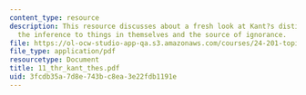 ```yaml
---
content_type: resource
description: This resource discusses about a fresh look at Kant?s distinction, ignorance,
  the inference to things in themselves and the source of ignorance.
file: https://ol-ocw-studio-app-qa.s3.amazonaws.com/courses/24-201-topics-in-the-history-of-philosophy-kant-fall-2005/3fcdb35a7d8e743bc8ea3e22fdb1191e_11_thr_kant_thes.pdf
file_type: application/pdf
resourcetype: Document
title: 11_thr_kant_thes.pdf
uid: 3fcdb35a-7d8e-743b-c8ea-3e22fdb1191e
---
```

